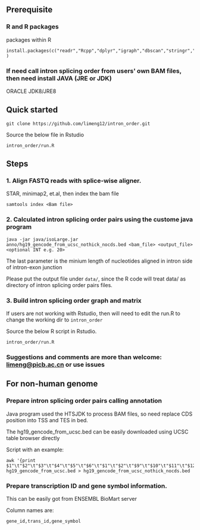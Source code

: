 
## Prerequisite

### R and R packages

packages within R
```
install.packages(c("readr","Rcpp","dplyr","igraph","dbscan","stringr","gtools") )
```

### If need call intron splicing order from users' own BAM files, then need install JAVA (JRE or JDK)
ORACLE JDK8/JRE8

## Quick started
```
git clone https://github.com/limeng12/intron_order.git
```
Source the below file in Rstudio
```
intron_order/run.R
```

## Steps

### 1. Align FASTQ reads with splice-wise aligner. 
STAR, minimap2, et.al, then index the bam file
```
samtools index <Bam file>
```

### 2. Calculated intron splicing order pairs using the custome java program
```
java -jar java/isoLarge.jar  anno/hg19_gencode_from_ucsc_nothick_nocds.bed <bam_file> <output_file> <optional INT e.g. 20>
```
The last parameter is the minium length of nucleotides aligned in intron side of intron-exon junction

Please put the output file under `data/`, since the R code will treat data/ as directory of intron splicing order pairs files. 

### 3. Build intron splicing order graph and matrix
If users are not working with Rstudio, then will need to edit the run.R to change the working dir to `intron_order`

Source the below R script in Rstudio.
```
intron_order/run.R
```
### Suggestions and comments are more than welcome:  limeng@picb.ac.cn or use issues



## For non-human genome

### Prepare intron splicing order pairs calling annotation

Java program used the HTSJDK to process BAM files, so need replace CDS position into TSS and TES in bed. 

The hg19_gencode_from_ucsc.bed can be easily downloaded using UCSC table browser directly

Script with an example:
```
awk '{print $1"\t"$2"\t"$3"\t"$4"\t"$5"\t"$6"\t"$1"\t"$2"\t"$9"\t"$10"\t"$11"\t"$12}' hg19_gencode_from_ucsc.bed > hg19_gencode_from_ucsc_nothick_nocds.bed
```


### Prepare transcription ID and gene symbol information.
This can be easily got from ENSEMBL BioMart server

Column names are:
```
gene_id,trans_id,gene_symbol
```
